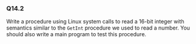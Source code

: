 
### Q14.2

Write a procedure using Linux system calls to read a 16-bit integer with semantics similar to the `GetInt` procedure we used to read a number. You should also write a main program to test this procedure.